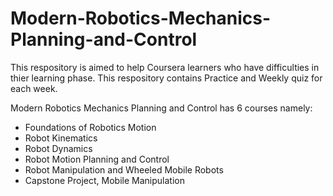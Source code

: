 # Modern-Robotics-Mechanics-Planning-and-Control

This respository is aimed to help Coursera learners who have difficulties in thier learning phase.
This respository contains Practice and Weekly quiz for each week.

Modern Robotics Mechanics Planning and Control has 6 courses namely:
* Foundations of Robotics Motion
* Robot Kinematics
* Robot Dynamics 
* Robot Motion Planning and Control 
* Robot Manipulation and Wheeled Mobile Robots
* Capstone Project, Mobile Manipulation 
            
        
            

            
            
